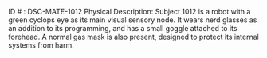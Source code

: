 ID # : DSC-MATE-1012
Physical Description: Subject 1012 is a robot with a green cyclops eye as its main visual sensory node. It wears nerd glasses as an addition to its programming, and has a small goggle attached to its forehead. A normal gas mask is also present, designed to protect its internal systems from harm.